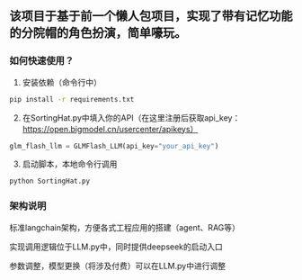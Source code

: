 ## 该项目于基于前一个懒人包项目，实现了带有记忆功能的分院帽的角色扮演，简单嚎玩。

### 如何快速使用？
1. 安装依赖（命令行中）
```bash
pip install -r requirements.txt
```

2. 在SortingHat.py中填入你的API（在这里注册后获取api_key：https://open.bigmodel.cn/usercenter/apikeys）
```python
glm_flash_llm = GLMFlash_LLM(api_key="your_api_key")
```

3. 启动脚本，本地命令行调用
```bash
python SortingHat.py
```

### 架构说明
标准langchain架构，方便各式工程应用的搭建（agent、RAG等）

实现调用逻辑位于LLM.py中，同时提供deepseek的启动入口

参数调整，模型更换（将涉及付费）可以在LLM.py中进行调整
